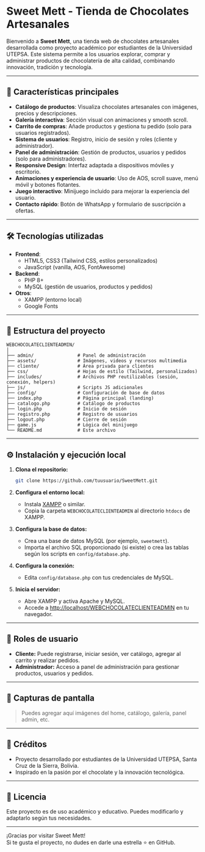 # Sweet Mett - Tienda de Chocolates Artesanales

Bienvenido a **Sweet Mett**, una tienda web de chocolates artesanales desarrollada como proyecto académico por estudiantes de la Universidad UTEPSA. Este sistema permite a los usuarios explorar, comprar y administrar productos de chocolatería de alta calidad, combinando innovación, tradición y tecnología.


---

## 🚀 Características principales

- **Catálogo de productos**: Visualiza chocolates artesanales con imágenes, precios y descripciones.
- **Galería interactiva**: Sección visual con animaciones y smooth scroll.
- **Carrito de compras**: Añade productos y gestiona tu pedido (solo para usuarios registrados).
- **Sistema de usuarios**: Registro, inicio de sesión y roles (cliente y administrador).
- **Panel de administración**: Gestión de productos, usuarios y pedidos (solo para administradores).
- **Responsive Design**: Interfaz adaptada a dispositivos móviles y escritorio.
- **Animaciones y experiencia de usuario**: Uso de AOS, scroll suave, menú móvil y botones flotantes.
- **Juego interactivo**: Minijuego incluido para mejorar la experiencia del usuario.
- **Contacto rápido**: Botón de WhatsApp y formulario de suscripción a ofertas.

---

## 🛠️ Tecnologías utilizadas

- **Frontend**:  
  - HTML5, CSS3 (Tailwind CSS, estilos personalizados)
  - JavaScript (vanilla, AOS, FontAwesome)
- **Backend**:  
  - PHP 8+
  - MySQL (gestión de usuarios, productos y pedidos)
- **Otros**:  
  - XAMPP (entorno local)
  - Google Fonts

---

## 📁 Estructura del proyecto

```
WEBCHOCOLATECLIENTEADMIN/
│
├── admin/                # Panel de administración
├── assets/               # Imágenes, videos y recursos multimedia
├── cliente/              # Área privada para clientes
├── css/                  # Hojas de estilo (Tailwind, personalizados)
├── includes/             # Archivos PHP reutilizables (sesión, conexión, helpers)
├── js/                   # Scripts JS adicionales
├── config/               # Configuración de base de datos
├── index.php             # Página principal (landing)
├── catalogo.php          # Catálogo de productos
├── login.php             # Inicio de sesión
├── registro.php          # Registro de usuarios
├── logout.php            # Cierre de sesión
├── game.js               # Lógica del minijuego
└── README.md             # Este archivo
```

---

## ⚙️ Instalación y ejecución local

1. **Clona el repositorio:**
   ```bash
   git clone https://github.com/tuusuario/SweetMett.git
   ```

2. **Configura el entorno local:**
   - Instala [XAMPP](https://www.apachefriends.org/) o similar.
   - Copia la carpeta `WEBCHOCOLATECLIENTEADMIN` al directorio `htdocs` de XAMPP.

3. **Configura la base de datos:**
   - Crea una base de datos MySQL (por ejemplo, `sweetmett`).
   - Importa el archivo SQL proporcionado (si existe) o crea las tablas según los scripts en `config/database.php`.

4. **Configura la conexión:**
   - Edita `config/database.php` con tus credenciales de MySQL.

5. **Inicia el servidor:**
   - Abre XAMPP y activa Apache y MySQL.
   - Accede a [http://localhost/WEBCHOCOLATECLIENTEADMIN](http://localhost/WEBCHOCOLATECLIENTEADMIN) en tu navegador.

---

## 👤 Roles de usuario

- **Cliente:** Puede registrarse, iniciar sesión, ver catálogo, agregar al carrito y realizar pedidos.
- **Administrador:** Acceso a panel de administración para gestionar productos, usuarios y pedidos.

---

## 📸 Capturas de pantalla

> Puedes agregar aquí imágenes del home, catálogo, galería, panel admin, etc.

---

## 📄 Créditos

- Proyecto desarrollado por estudiantes de la Universidad UTEPSA, Santa Cruz de la Sierra, Bolivia.
- Inspirado en la pasión por el chocolate y la innovación tecnológica.

---

## 📝 Licencia

Este proyecto es de uso académico y educativo. Puedes modificarlo y adaptarlo según tus necesidades.

---

¡Gracias por visitar Sweet Mett!  
Si te gusta el proyecto, no dudes en darle una estrella ⭐ en GitHub.
